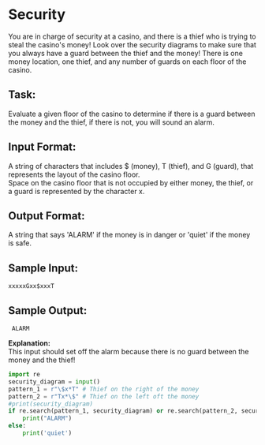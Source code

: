 # Security
You are in charge of security at a casino, and there is a thief who is trying to steal the casino's money!  Look over the security diagrams to make sure that you always have a guard between the thief and the money!
There is one money location, one thief, and any number of guards on each floor of the casino.

## Task: 
Evaluate a given floor of the casino to determine if there is a guard between the money and the thief, if there is not, you will sound an alarm.

## Input Format:
A string of characters that includes $ (money), T (thief), and G (guard), that represents the layout of the casino floor.  
Space on the casino floor that is not occupied by either money, the thief, or a guard is represented by the character x.

## Output Format: 
A string that says 'ALARM' if the money is in danger or 'quiet' if the money is safe.

## Sample Input: 
```xxxxxGxx$xxxT```

## Sample Output:
``` ALARM```

**Explanation:**<br/> 
This input should set off the alarm because there is no guard between the money and the thief!


```python
import re
security_diagram = input()
pattern_1 = r"\$x*T" # Thief on the right of the money
pattern_2 = r"Tx*\$" # Thief on the left oft the money
#print(security_diagram)
if re.search(pattern_1, security_diagram) or re.search(pattern_2, security_diagram):
    print("ALARM")
else:
    print('quiet')
```
